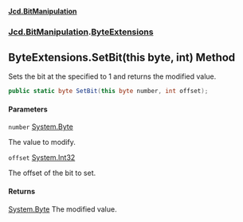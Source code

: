 #### [Jcd.BitManipulation](index.md 'index')

### [Jcd.BitManipulation](Jcd.BitManipulation 'Jcd.BitManipulation').[ByteExtensions](Jcd.BitManipulation.ByteExtensions 'Jcd.BitManipulation.ByteExtensions')

## ByteExtensions.SetBit(this byte, int) Method

Sets the bit at the specified to 1 and returns the modified value.

```csharp
public static byte SetBit(this byte number, int offset);
```

#### Parameters

<a name='Jcd.BitManipulation.ByteExtensions.SetBit(thisbyte,int).number'></a>

`number` [System.Byte](https://docs.microsoft.com/en-us/dotnet/api/System.Byte 'System.Byte')

The value to modify.

<a name='Jcd.BitManipulation.ByteExtensions.SetBit(thisbyte,int).offset'></a>

`offset` [System.Int32](https://docs.microsoft.com/en-us/dotnet/api/System.Int32 'System.Int32')

The offset of the bit to set.

#### Returns

[System.Byte](https://docs.microsoft.com/en-us/dotnet/api/System.Byte 'System.Byte')
The modified value.